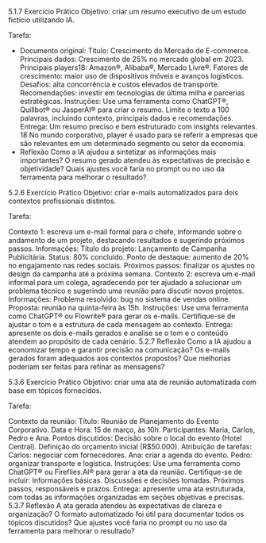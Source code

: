5.1.7 Exercício Prático
Objetivo: criar um resumo executivo de um estudo fictício utilizando IA.

Tarefa:

* Documento original:
Título: Crescimento do Mercado de E-commerce.
Principais dados:
Crescimento de 25% no mercado global em 2023.
Principais players18: Amazon®, Alibaba®, Mercado Livre®.
Fatores de crescimento: maior uso de dispositivos móveis e avanços logísticos.
Desafios: alta concorrência e custos elevados de transporte.
Recomendações: investir em tecnologias de última milha e parcerias estratégicas.
Instruções:
Use uma ferramenta como ChatGPT®, Quillbot® ou JasperAI® para criar o resumo.
Limite o texto a 100 palavras, incluindo contexto, principais dados e recomendações.
Entrega:
Um resumo preciso e bem estruturado com insights relevantes.
18 No mundo corporativo, player é usado para se referir a empresas que são relevantes em um determinado segmento ou setor da economia.
* Reflexão
Como a IA ajudou a sintetizar as informações mais importantes?
O resumo gerado atendeu às expectativas de precisão e objetividade?
Quais ajustes você faria no prompt ou no uso da ferramenta para melhorar o resultado?



5.2.6 Exercício Prático
Objetivo: criar e-mails automatizados para dois contextos profissionais distintos.

Tarefa:

Contexto 1: escreva um e-mail formal para o chefe, informando sobre o andamento de um projeto, destacando resultados e sugerindo próximos passos.
Informações:
Título do projeto: Lançamento de Campanha Publicitária.
Status: 80% concluído.
Ponto de destaque: aumento de 20% no engajamento nas redes sociais.
Próximos passos: finalizar os ajustes no design da campanha até a próxima semana.
Contexto 2: escreva um e-mail informal para um colega, agradecendo por ter ajudado a solucionar um problema técnico e sugerindo uma reunião para discutir novos projetos.
Informações:
Problema resolvido: bug no sistema de vendas online.
Proposta: reunião na quinta-feira às 15h.
Instruções:
Use uma ferramenta como ChatGPT® ou Flowrite® para gerar os e-mails.
Certifique-se de ajustar o tom e a estrutura de cada mensagem ao contexto.
Entrega: apresente os dois e-mails gerados e analise se o tom e o conteúdo atendem ao propósito de cada cenário.
5.2.7 Reflexão
Como a IA ajudou a economizar tempo e garantir precisão na comunicação?
Os e-mails gerados foram adequados aos contextos propostos?
Que melhorias poderiam ser feitas para refinar as mensagens?




5.3.6 Exercício Prático
Objetivo: criar uma ata de reunião automatizada com base em tópicos fornecidos.

Tarefa:

Contexto da reunião:
Título: Reunião de Planejamento do Evento Corporativo.
Data e Hora: 15 de março, às 10h.
Participantes: Maria, Carlos, Pedro e Ana.
Pontos discutidos:
Decisão sobre o local do evento (Hotel Central).
Definição do orçamento inicial (R$50.000).
Atribuição de tarefas:
Carlos: negociar com fornecedores.
Ana: criar a agenda do evento.
Pedro: organizar transporte e logística.
Instruções:
Use uma ferramenta como ChatGPT® ou Fireflies.AI® para gerar a ata da reunião.
Certifique-se de incluir:
Informações básicas.
Discussões e decisões tomadas.
Próximos passos, responsáveis e prazos.
Entrega: apresente uma ata estruturada, com todas as informações organizadas em seções objetivas e precisas.
5.3.7 Reflexão
A ata gerada atendeu às expectativas de clareza e organização?
O formato automatizado foi útil para documentar todos os tópicos discutidos?
Que ajustes você faria no prompt ou no uso da ferramenta para melhorar o resultado?